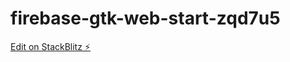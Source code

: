 # firebase-gtk-web-start-zqd7u5

[Edit on StackBlitz ⚡️](https://stackblitz.com/edit/firebase-gtk-web-start-zqd7u5)